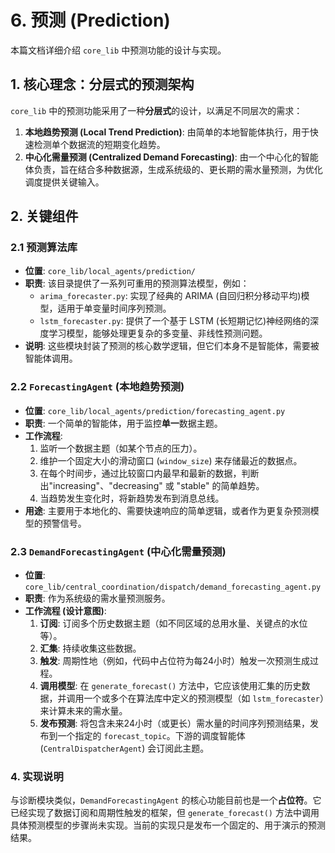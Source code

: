 # 6. 预测 (Prediction)

本篇文档详细介绍 `core_lib` 中预测功能的设计与实现。

## 1. 核心理念：分层式的预测架构

`core_lib` 中的预测功能采用了一种**分层式**的设计，以满足不同层次的需求：

1.  **本地趋势预测 (Local Trend Prediction)**: 由简单的本地智能体执行，用于快速检测单个数据流的短期变化趋势。
2.  **中心化需量预测 (Centralized Demand Forecasting)**: 由一个中心化的智能体负责，旨在结合多种数据源，生成系统级的、更长期的需水量预测，为优化调度提供关键输入。

## 2. 关键组件

### 2.1 预测算法库

*   **位置**: `core_lib/local_agents/prediction/`
*   **职责**: 该目录提供了一系列可重用的预测算法模型，例如：
    *   `arima_forecaster.py`: 实现了经典的 ARIMA (自回归积分移动平均)模型，适用于单变量时间序列预测。
    *   `lstm_forecaster.py`: 提供了一个基于 LSTM (长短期记忆)神经网络的深度学习模型，能够处理更复杂的多变量、非线性预测问题。
*   **说明**: 这些模块封装了预测的核心数学逻辑，但它们本身不是智能体，需要被智能体调用。

### 2.2 `ForecastingAgent` (本地趋势预测)

*   **位置**: `core_lib/local_agents/prediction/forecasting_agent.py`
*   **职责**: 一个简单的智能体，用于监控**单一**数据主题。
*   **工作流程**:
    1.  监听一个数据主题（如某个节点的压力）。
    2.  维护一个固定大小的滑动窗口 (`window_size`) 来存储最近的数据点。
    3.  在每个时间步，通过比较窗口内最早和最新的数据，判断出"increasing"、"decreasing" 或 "stable" 的简单趋势。
    4.  当趋势发生变化时，将新趋势发布到消息总线。
*   **用途**: 主要用于本地化的、需要快速响应的简单逻辑，或者作为更复杂预测模型的预警信号。

### 2.3 `DemandForecastingAgent` (中心化需量预测)

*   **位置**: `core_lib/central_coordination/dispatch/demand_forecasting_agent.py`
*   **职责**: 作为系统级的需水量预测服务。
*   **工作流程 (设计意图)**:
    1.  **订阅**: 订阅多个历史数据主题（如不同区域的总用水量、关键点的水位等）。
    2.  **汇集**: 持续收集这些数据。
    3.  **触发**: 周期性地（例如，代码中占位符为每24小时）触发一次预测生成过程。
    4.  **调用模型**: 在 `generate_forecast()` 方法中，它应该使用汇集的历史数据，并调用一个或多个在算法库中定义的预测模型（如 `lstm_forecaster`）来计算未来的需水量。
    5.  **发布预测**: 将包含未来24小时（或更长）需水量的时间序列预测结果，发布到一个指定的 `forecast_topic`。下游的调度智能体 (`CentralDispatcherAgent`) 会订阅此主题。

### 4. 实现说明

与诊断模块类似，`DemandForecastingAgent` 的核心功能目前也是一个**占位符**。它已经实现了数据订阅和周期性触发的框架，但 `generate_forecast()` 方法中调用具体预测模型的步骤尚未实现。当前的实现只是发布一个固定的、用于演示的预测结果。
